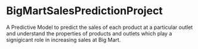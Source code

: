 # BigMartSalesPredictionProject
A Predictive Model to predict the sales of each product at a particular outlet and understand the properties of products and outlets which play a signigicant role in increasing sales at Big Mart.
